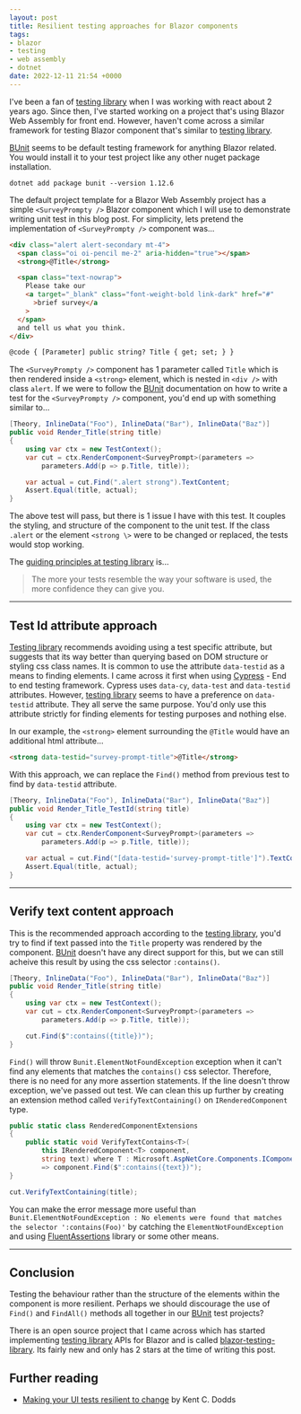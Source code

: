 ```yaml
---
layout: post
title: Resilient testing approaches for Blazor components
tags:
- blazor
- testing
- web assembly
- dotnet
date: 2022-12-11 21:54 +0000
---
```

I've been a fan of [testing library][] when I was working with react about 2
years ago. Since then, I've started working on a project that's using Blazor Web
Assembly for front end. However, haven't come across a similar framework for
testing Blazor component that's similar to [testing library][].

[BUnit][] seems to be default testing framework for anything Blazor related.
You would install it to your test project like any other nuget package
installation.

```
dotnet add package bunit --version 1.12.6
```

The default project template for a Blazor Web Assembly project has a simple
`<SurveyPrompty />` Blazor component which I will use to demonstrate writing
unit test in this blog post. For simplicity, lets pretend the implementation of
`<SurveyPrompty />` component was...

```html
<div class="alert alert-secondary mt-4">
  <span class="oi oi-pencil me-2" aria-hidden="true"></span>
  <strong>@Title</strong>

  <span class="text-nowrap">
    Please take our
    <a target="_blank" class="font-weight-bold link-dark" href="#"
      >brief survey</a
    >
  </span>
  and tell us what you think.
</div>

@code { [Parameter] public string? Title { get; set; } }
```

The `<SurveyPrompty />` component has 1 parameter called `Title` which is then
rendered inside a `<strong>` element, which is nested in `<div />` with class
`alert`. If we were to follow the [BUnit][] documentation on how to write a test for the
`<SurveyPrompty />` component, you'd end up with something similar to...

```csharp
[Theory, InlineData("Foo"), InlineData("Bar"), InlineData("Baz")]
public void Render_Title(string title)
{
    using var ctx = new TestContext();
    var cut = ctx.RenderComponent<SurveyPrompt>(parameters =>
        parameters.Add(p => p.Title, title));

    var actual = cut.Find(".alert strong").TextContent;
    Assert.Equal(title, actual);
}
```

The above test will pass, but there is 1 issue I have with this test. It couples
the styling, and structure of the component to the unit test. If the class
`.alert` or the element `<strong \>` were to be changed or replaced, the tests
would stop working.

The [guiding principles at testing library][] is...

> The more your tests resemble the way your software is used, the more
> confidence they can give you.

---

## Test Id attribute approach

[Testing library][] recommends avoiding using a test specific attribute, but
suggests that its way better than querying based on DOM structure or styling
css class names. It is common to use the attribute `data-testid` as a means to
finding elements. I came across it first when using [Cypress][] - End to end
testing framework. Cypress uses `data-cy`, `data-test` and `data-testid`
attributes. However, [testing library][] seems to have a preference on
`data-testid` attribute. They all serve the same purpose. You'd only use this
attribute strictly for finding elements for testing purposes and nothing else.

In our example, the `<strong>` element surrounding the `@Title` would have an
additional html attribute...

```html
<strong data-testid="survey-prompt-title">@Title</strong>
```

With this approach, we can replace the `Find()` method from previous test to
find by `data-testid` attribute.

```csharp
[Theory, InlineData("Foo"), InlineData("Bar"), InlineData("Baz")]
public void Render_Title_TestId(string title)
{
    using var ctx = new TestContext();
    var cut = ctx.RenderComponent<SurveyPrompt>(parameters =>
        parameters.Add(p => p.Title, title));

    var actual = cut.Find("[data-testid='survey-prompt-title']").TextContent;
    Assert.Equal(title, actual);
}
```

---

## Verify text content approach

This is the recommended approach according to the [testing library][], you'd try
to find if text passed into the `Title` property was rendered by the component.
[BUnit][] doesn't have any direct support for this, but we can still acheive
this result by using the css selector `:contains()`.

```csharp
[Theory, InlineData("Foo"), InlineData("Bar"), InlineData("Baz")]
public void Render_Title(string title)
{
    using var ctx = new TestContext();
    var cut = ctx.RenderComponent<SurveyPrompt>(parameters =>
        parameters.Add(p => p.Title, title));

    cut.Find($":contains({title})");
}
```

`Find()` will throw `Bunit.ElementNotFoundException` exception when it can't
find any elements that matches the `contains()` css selector. Therefore, there
is no need for any more assertion statements. If the line doesn't throw
exception, we've passed out test. We can clean this up further by creating an
extension method called `VerifyTextContaining()` on `IRenderedComponent` type.

```csharp
public static class RenderedComponentExtensions
{
    public static void VerifyTextContains<T>(
        this IRenderedComponent<T> component,
        string text) where T : Microsoft.AspNetCore.Components.IComponent
        => component.Find($":contains({text})");
}
```

```csharp
cut.VerifyTextContaining(title);
```

You can make the error message more useful than
`Bunit.ElementNotFoundException : No elements were found that matches the selector ':contains(Foo)'`
by catching the `ElementNotFoundException` and using [FluentAssertions][]
library or some other means.

---

## Conclusion

Testing the behaviour rather than the structure of the elements within the
component is more resilient. Perhaps we should discourage the use of `Find()`
and `FindAll()` methods all together in our [BUnit][] test projects?

There is an open source project that I came across which has started
implementing [testing library][] APIs for Blazor and is called
[blazor-testing-library][]. Its fairly new and only has 2 stars at the time of
writing this post.

## Further reading

- [Making your UI tests resilient to change][] by Kent C. Dodds

[bunit]: https://bunit.dev/
[cypress]: https://www.cypress.io/
[testing library]: https://testing-library.com/
[fluentassertions]: https://fluentassertions.com/
[blazor-testing-library]: https://github.com/morganlaneap/blazor-testing-library
[making your ui tests resilient to change]: https://kentcdodds.com/blog/making-your-ui-tests-resilient-to-change
[guiding principles at testing library]: https://testing-library.com/docs/guiding-principles
